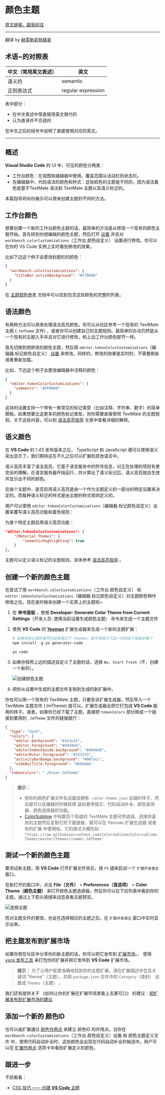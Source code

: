 # 颜色主题

[原文链接，戳我前往](https://code.visualstudio.com/api/extension-guides/color-theme)

------

翻译 by [赫雯勒莉特翡翠](https://github.com/HeveraletLaidCenx)

## 术语~的对照表

|中文（常用英文表述）|英文|
|----|----|
|语义的|semantic|
|正则表达式|regular expression|

表中部分：

* 在中文表述中常直接用英文替代的
* 认为直译并不合适的

在中文之后的括号中说明了直接使用对应的英文。

------

## 概述

**Visual Studio Code** 的 UI 中，可见的颜色分两类：

* 工作台颜色：在视图和编辑器中使用，覆盖范围从活动栏到状态栏。
* 在编辑器中，代码语法的颜色和样式：这些颜色的主题是不同的，因为语法着色是基于TextMate 语法和 TextMate 主题以及语义标记的。

本篇指导将向你展示可以用来创建主题的不同的方法。

## 工作台颜色

想要创建一个新的工作台颜色主题的话，最简单的方法是从修改一个现有的颜色主题开始。首先转到你想编辑的颜色主题，然后打开 [设置](https://code.visualstudio.com/docs/getstarted/settings) 并且对 `workbench.colorCustomizations`（工作台.颜色自定义） 设置进行修改。你可以在你的 VS Code 实例上实时看到修改的效果。

比如下边这个例子会更改标题栏的颜色：

```json
{
  "workbench.colorCustomizations": {
    "titleBar.activeBackground": "#ff0000"
  }
}
```

在 [主题颜色参考](https://code.visualstudio.com/api/references/theme-color) 文档中可以找到包含这些颜色的完整的列表。

## 语法颜色

有两种方法可以用来处理语法高亮颜色。你可以从社区参考一个现有的 TextMate 主题 (`.tmTheme` 文件) ，或者你可以创建自己的主题规则。最简单的办法仍然是从一个现有的主题入手并且对它进行修改，和上边工作台颜色那节一样。

首先切换到想修改的颜色主题，然后用 `editor.tokenColorCustomizations`（编辑器.标记颜色自定义） [设置](https://code.visualstudio.com/docs/getstarted/settings) 来修改。同样的，修改的效果是实时的，不需要刷新或者重新加载。

比如，下边这个例子会更改编辑器中注释的颜色：

```json
{
  "editor.tokenColorCustomizations": {
    "comments": "#FF0000"
  }
}
```

这块的设置支持一个带有一套常见的标记类型（比如注释、字符串、数字）的简单模板。如果想要比这更多的颜色标记类型，则你需要直接使用 TextMate 的主题规则，关于这些内容，可以到 [语法高亮指导](https://code.visualstudio.com/api/language-extensions/syntax-highlight-guide) 文章中查看详细的解释。

## 语义颜色

在 **VS Code** 的 1.43 发布版本之后， TypeScript 和 JavaScript 便可以使用语义突出显示了。我们期待这在不久之后可以扩展到其他语言中。

语义高亮丰富了语法高亮，它基于语言服务中的符号信息，对正在处理的项目有更完全的理解。在语言服务器开始运行，并计算出了语义标记后，语义高亮就会生效并显示出不同的颜色。

在每个主题中，是否启用语义高亮是由一个作为主题定义的一部分的特定设置来决定的。而每种语义标记的样式是由主题的样式规则定义的。

用户可以使用 `editor.tokenColorCustomizations`（编辑器.标记颜色自定义）设置来覆写语义高亮功能和着色规则：

为某个特定主题启用语义高亮功能：

```json
"editor.tokenColorCustomizations": {
    "[Material Theme]": {
        "semanticHighlighting": true
    }
},
```

主题可以定义语义标记的主题规则，具体参考 [语法高亮指导](https://code.visualstudio.com/api/language-extensions/syntax-highlight-guide#semantic-theming) 。

## 创建一个新的颜色主题

在尝试了用 `workbench.colorCustomizations`（工作台.颜色自定义） 和 `editor.tokenColorCustomizations`（编辑器.标记颜色自定义）对主题颜色稍作修改之后，现在是时候来创建一个实质上的主题啦~

1. 在 **命令面板** ，使用 **Developer: Generate Color Theme from Current Settings**（开发人员: 使用当前设置生成颜色主题） 命令来生成一个主题文件

2. 使用 **VS Code** 的 [**Yeoman**](https://yeoman.io/) 扩展生成器来生成一个新的主题扩展：

   ```powershell
   # 如果你在之前的章节已经安装过了 Yeoman，就不用执行下边一行的这个安装步骤了
   npm install -g yo generator-code
   
   yo code
   ```

3. 如果你按照上边的描述自定义了主题的话，选择 `No, Start fresh`（不，创建一个新的）。

   ![创建颜色主题](img/创建颜色主题.png)

4. 把你从设置中生成的主题文件复制到生成的新扩展中。

你也可以用一个现有的 TextMate 主题，只要告诉扩展生成器，然后导入一个 TextMate 主题文件 (.tmTheme) 就可以，扩展生成器会把它打包成 **VS Code** 能用的样子。或者，如果你已经下载了主题，直接把 `tokenColors` 部分换成一个链接到要用的 `.tmTheme` 文件的链接就行：

```json
{
  "type": "dark",
  "colors": {
    "editor.background": "#1e1e1e",
    "editor.foreground": "#d4d4d4",
    "editorIndentGuide.background": "#404040",
    "editorRuler.foreground": "#333333",
    "activityBarBadge.background": "#007acc",
    "sideBarTitle.foreground": "#bbbbbb"
  },
  "tokenColors": "./Diner.tmTheme"
}
```

> **提示：**
>
> * 把你的颜色扩展文件名设置成拥有 `-color-theme.json` 后缀的样子，然后就可以在编辑的时候获得 鼠标悬停提示、代码自动补全、颜色装饰器、颜色选择器的功能。
>* [ColorSublime](https://colorsublime.github.io/) 中有数百个现成的 TextMate 主题可供选择。选择你喜欢的主题然后复制它的下载链接，就可以在 Yeoman 扩展生成器 或者 你的扩展 中使用啦。它的格式大概形如： `"https://raw.githubusercontent.com/Colorsublime/Colorsublime-Themes/master/themes/(name).tmTheme"`

## 测试一个新的颜色主题

要测试新主题，用 **VS Code** 打开扩展文件夹后，按 `F5` 键来启动一个 `扩展开发宿主` 窗口。

在新打开的窗口中，点击 **File（文件）** > **Preferences（首选项）** > **Color Theme（颜色主题）** 来打开颜色主题选择器，然后你可以在下拉列表中看到你的主题。通过上下箭头按键来动态查看主题预览。

![选择主题](img/选择主题.png)

而对主题文件的更改，也会在选择相应的主题之后，在 `扩展开发宿主` 窗口中实时显示出来。

## 把主题发布到扩展市场

如果你想在社区中分享你的新主题的话，你可以把它发布到 [扩展市场](https://code.visualstudio.com/docs/editor/extension-marketplace)。、
使用 [vsce 发布工具](https://code.visualstudio.com/api/working-with-extensions/publishing-extension) 来打包你的扩展并把它发布到 **VS Code** 扩展市场。

> **提示：** 为了让用户能更准确地找到你的主题扩展，请在扩展描述中包含关键词 "theme"（主题），并把 `package.json` 文件中的 `Category`（类别） 设置成 `Themes`（主题） 。

我们还有提供关于 《如何让你的扩展在扩展市场里看上去更可口》 的建议：[把扩展发布到扩展市场的建议](https://code.visualstudio.com/api/references/extension-manifest#marketplace-presentation-tips).

## 添加一个新的 颜色ID

也可以由扩展通过 [颜色作用点](https://code.visualstudio.com/api/references/contribution-points#contributes.colors) 来建立 颜色ID 的作用点。当你在 `workbench.colorCustomizations`（工作台.颜色自定义）设置 和 颜色主题定义文件 中，使用代码自动补全时，这些颜色会出现在代码自动补全的候选中。用户可以在 [扩展作用点](https://code.visualstudio.com/docs/editor/extension-marketplace#_extension-details) 选项卡中看到扩展定义的颜色。

## 跟进一步

不妨看看：

* [CSS 技巧 —— 创建 **VS Code** 主题](https://css-tricks.com/creating-a-vs-code-theme/)
